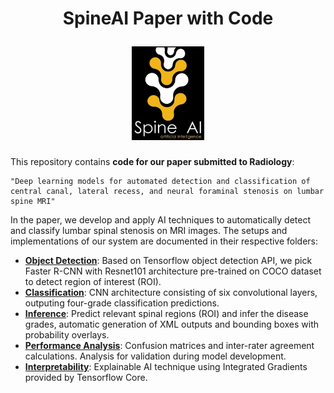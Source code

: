 <h1 align="center">
  <p align="center">SpineAI Paper with Code</p>
  <img src="imgs/spineAI-logo.png" alt="SpineAI-logo" height="150">
</h1>


<!-- ## Introduction -->

This repository contains **code for our paper submitted to Radiology**:

    "Deep learning models for automated detection and classification of central canal, lateral recess, and neural foraminal stenosis on lumbar spine MRI"

In the paper, we develop and apply AI techniques to automatically detect and classify lumbar spinal stenosis on MRI images. The setups and implementations of our system are documented in their respective folders:

- [**Object Detection**](Object-Detection/): Based on Tensorflow object detection API, we pick Faster R-CNN with Resnet101 architecture pre-trained on COCO dataset to detect region of interest (ROI).
- [**Classification**](Classification/): CNN architecture consisting of six convolutional layers, outputing four-grade classification predictions.
- [**Inference**](Inference/): Predict relevant spinal regions (ROI) and infer the disease grades, automatic generation of XML outputs and bounding boxes with probability overlays.
- [**Performance Analysis**](Performance-Analysis/): Confusion matrices and inter-rater agreement calculations. Analysis for validation during model development.
- [**Interpretability**](Interpretability/): Explainable AI technique using Integrated Gradients provided by Tensorflow Core.

